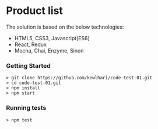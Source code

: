 # Product list

The solution is based on the below technologies:

- HTML5, CSS3, Javascript(ES6)
- React, Redux
- Mocha, Chai, Enzyme, Sinon


### Getting Started

```
> git clone https://github.com/kewlhari/code-test-01.git
> cd code-test-01.git
> npm install
> npm start
```

### Running tests

```
> npm test
```
